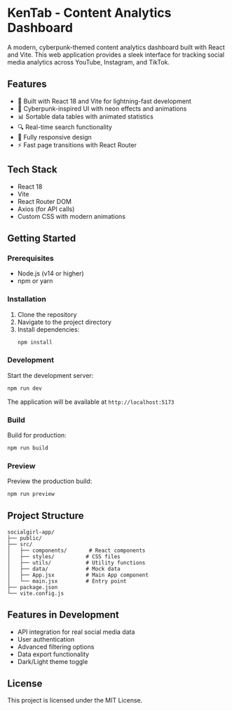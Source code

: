 # KenTab - Content Analytics Dashboard

A modern, cyberpunk-themed content analytics dashboard built with React and Vite. This web application provides a sleek interface for tracking social media analytics across YouTube, Instagram, and TikTok.

## Features

- 🚀 Built with React 18 and Vite for lightning-fast development
- 🎨 Cyberpunk-inspired UI with neon effects and animations
- 📊 Sortable data tables with animated statistics
- 🔍 Real-time search functionality
- 📱 Fully responsive design
- ⚡ Fast page transitions with React Router

## Tech Stack

- React 18
- Vite
- React Router DOM
- Axios (for API calls)
- Custom CSS with modern animations

## Getting Started

### Prerequisites

- Node.js (v14 or higher)
- npm or yarn

### Installation

1. Clone the repository
2. Navigate to the project directory
3. Install dependencies:
   ```bash
   npm install
   ```

### Development

Start the development server:
```bash
npm run dev
```

The application will be available at `http://localhost:5173`

### Build

Build for production:
```bash
npm run build
```

### Preview

Preview the production build:
```bash
npm run preview
```

## Project Structure

```
socialgirl-app/
├── public/
├── src/
│   ├── components/       # React components
│   ├── styles/          # CSS files
│   ├── utils/           # Utility functions
│   ├── data/            # Mock data
│   ├── App.jsx          # Main App component
│   └── main.jsx         # Entry point
├── package.json
└── vite.config.js
```

## Features in Development

- API integration for real social media data
- User authentication
- Advanced filtering options
- Data export functionality
- Dark/Light theme toggle

## License

This project is licensed under the MIT License.
